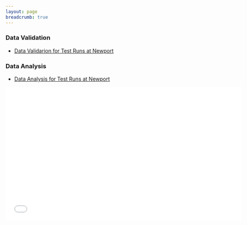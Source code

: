 ```yaml
---
layout: page
breadcrumb: true
---
```


### Data Validation  
- [Data Validarion for Test Runs at Newport](Cleaned/)

### Data Analysis  
- [Data Analysis for Test Runs at Newport](Validated/)


<div class="flex-video"><iframe width="640" height="360" src="Videos/R04-Lap06.MOV" frameborder="0" allowfullscreen></iframe></div>
